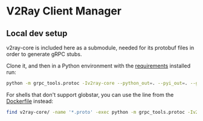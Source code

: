 # V2Ray Client Manager

## Local dev setup

v2ray-core is included here as a submodule, needed for its protobuf files in order to generate gRPC stubs.

Clone it, and then in a Python environment with the [requirements](requirements.txt) installed run:

```zsh
python -m grpc_tools.protoc -Iv2ray-core --python_out=. --pyi_out=. --grpc_python_out=. v2ray-core/**/*.proto
```

For shells that don't support globstar, you can use the line from the [Dockerfile](Dockerfile) instead:

```bash
find v2ray-core/ -name '*.proto' -exec python -m grpc_tools.protoc -Iv2ray-core --python_out=. --pyi_out=. --grpc_python_out=. {} +
```

